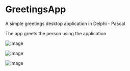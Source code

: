 # GreetingsApp
A simple greetings desktop application in Delphi - Pascal

The app greets the person using the application

![image](https://user-images.githubusercontent.com/37955433/190710380-5f43e0cf-6cd8-4986-9d25-a193a08bcb3e.png)

![image](https://user-images.githubusercontent.com/37955433/190710443-e73eed4e-a72b-4940-8a60-f5e726e4e34b.png)

![image](https://user-images.githubusercontent.com/37955433/190710546-c115576d-a879-4735-9f15-0abea7ef0f2a.png)

